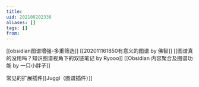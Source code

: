 ```yaml
---
title: 
uid: 202108202338
aliases: []
tags: []
from: 
---
```


[[obsidian图谱增强-多重筛选]]
[[202011161850有意义的图谱 by 佛智]]
[[图谱真的没用吗？知识图谱视角下的双链笔记 by Ryooo]]
[[Obsidian 内容聚合及图谱功能 by 一只小胖子]]

常见的扩展插件[[Juggl（图谱插件）]]